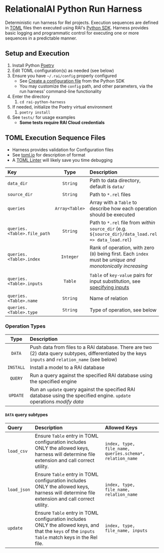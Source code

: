 # RelationalAI Python Run Harness
Deterministic run harness for Rel projects. Execution sequences are defined in [TOML][tomlio] files then executed using RAI's [Python SDK][raisdkpython]. Harness provides basic logging and programmatic control for executing one or more sequences in a predictable manner.

## Setup and Execution
1. Install Python [Poetry][pypoetry]
1. Edit TOML configuration(s) as needed (see below)
1. Ensure you have `~/.rai/config` properly configured
   - See [Create a configuration file](https://github.com/relationalai/rai-sdk-python#create-a-configuration-file) from the Python SDK
   - You may customize the `config` path, and other parameters, via the run harness' command-line functionality
1. Enter the directory
   1. `cd rai-python-harness`
1. If needed, initialize the Poetry virtual environment
   1. `poetry install`
1. See `tests/` for usage examples
   - **Some tests require RAI Cloud credentials**
   
## TOML Execution Sequence Files
- Harness provides validation for Configuration files
- See [toml.io][tomlio] for description of format
- A [TOML Linter][tomlint] will likely save you time debugging

| Key                         | Type           | Description                                                                                                | Required?                     |
|:----------------------------|:--------------:|:-----------------------------------------------------------------------------------------------------------|:-----------------------------:|
| `data_dir`                  | `String`       | Path to data directory, default is `data/`                                                                 | `Y`                           |
| `source_dir`                | `String`       | Path to `*.rel` files                                                                                      | `Y`                           |
| `queries`                   | `Array<Table>` | Array with a `Table` to describe how each operation should be executed                                     | `Y`                           |
| `queries.<Table>.file_path` | `String`       | Path to `*.rel` file from _within_ `source_dir` (e.g. `${source_dir}/data_load.rel => data_load.rel`)      | `ALL queries`                 |
| `queries.<Table>.index`     | `Integer`      | Rank of operation, with zero (`0`) being first. Each `index` must be _unique and monotonically increasing_ | `ALL queries`                 |
| `queries.<Table>.inputs`    | `Table`        | `Table` of `key-value` pairs for input substitution, see [specifying inputs][raiinputs]                    | `DATA queries` using `update` |
| `queries.<Table>.name`      | `String`       | Name of relation                                                                                           | `ALL queries`                 |
| `queries.<Table>.type`      | `String`       | Type of operation, see below                                                                               | `ALL queries`                 |

### Operation Types
| Type      | Description                                                                                                                                        |
|:---------:|:---------------------------------------------------------------------------------------------------------------------------------------------------|
| `DATA`    | Push data from files to a RAI database. There are two (2) data query subtypes, differentiated by the keys `inputs` and `relation_name` (see below) |
| `INSTALL` | Install a model to a RAI database                                                                                                                  |
| `QUERY`   | Run a query against the specified RAI database using the specified engine                                                                          |
| `UPDATE`  | Run an `update` query against the specified RAI database using the specified engine. `update` operations _modify data_                             |

#### `DATA` query subtypes
| Query       | Description                                                                                                                                        | Allowed Keys                                             |
|:------------|:---------------------------------------------------------------------------------------------------------------------------------------------------|:---------------------------------------------------------|
| `load_csv`  | Ensure `Table` entry in TOML configuration includes ONLY the allowed keys, harness will determine file extension and call correct utility.         | `index, type, file_name, queries.schema*, relation_name` |
| `load_json` | Ensure `Table` entry in TOML configuration includes ONLY the allowed keys, harness will determine file extension and call correct utility.         | `index, type, file_name, relation_name`                  |
| `update`    | Ensure `Table` entry in TOML configuration includes ONLY the allowed keys, and that the `keys` of the `inputs` `Table` match keys in the Rel file. | `index, type, file_name, inputs`                         |

[pypoetry]: https://python-poetry.org/
[raiinputs]: https://docs.relational.ai/rkgms/sdk/python-sdk#specifying-inputs
[raisdkjulia]: https://github.com/RelationalAI/rai-sdk-julia
[raisdkpython]: https://github.com/RelationalAI/rai-sdk-python
[tomlint]: https://www.toml-lint.com/
[tomlio]: https://toml.io/
